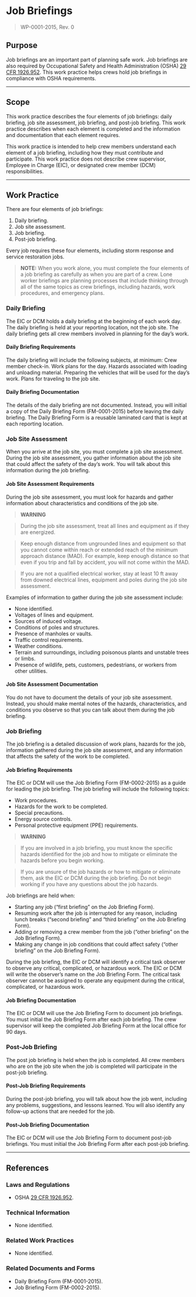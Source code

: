 # Job Briefings
>WP-0001-2015, Rev. 0

## Purpose
Job briefings are an important part of planning safe work. Job briefings are also required by Occupational Safety and Health Administration (OSHA) [29 CFR 1926.952](http://www.ecfr.gov/cgi-bin/text-idx?SID=ceeaf016fdd21de13fffb416153479ad&node=se29.8.1926_1952&rgn=div8). This work practice helps crews hold job briefings in compliance with OSHA requirements.

----------

## Scope
This work practice describes the four elements of job briefings: daily briefing, job site assessment, job briefing, and post-job briefing. This work practice describes when each element is completed and the information and documentation that each element requires.

This work practice is intended to help crew members understand each element of a job briefing, including how they must contribute and participate. This work practice does not describe crew supervisor, Employee in Charge (EIC), or designated crew member (DCM) responsibilities.

----------
## Work Practice
There are four elements of job briefings:

1. Daily briefing.
2. Job site assessment.
3. Job briefing.
4. Post-job briefing.  

Every job requires these four elements, including storm response and service restoration jobs.

> **NOTE:**
> When you work alone, you must complete the four elements of a job briefing as carefully as when you are part of a crew. Lone worker briefings are planning processes that include thinking through all of the same topics as crew briefings, including hazards, work procedures, and emergency plans.

### Daily Briefing
The EIC or DCM holds a daily briefing at the beginning of each work day. The daily briefing is held at your reporting location, not the job site. The daily briefing gets all crew members involved in planning for the day’s work.
#### Daily Briefing Requirements
The daily briefing will include the following subjects, at minimum:
Crew member check-in. Work plans for the day. Hazards associated with loading and unloading material. Preparing the vehicles that will be used for the day’s work. Plans for traveling to the job site.
#### Daily Briefing Documentation
The details of the daily briefing are not documented. Instead, you will initial a copy of the Daily Briefing Form (FM-0001-2015) before leaving the daily briefing. The Daily Briefing Form is a reusable laminated card that is kept at each reporting location.

### Job Site Assessment
When you arrive at the job site, you must complete a job site assessment. During the job site assessment, you gather information about the job site that could affect the safety of the day’s work. You will talk about this information during the job briefing.
#### Job Site Assessment Requirements
During the job site assessment, you must look for hazards and gather information about characteristics and conditions of the job site.

> **WARNING**

> During the job site assessment, treat all lines and equipment as if they are energized.

> Keep enough distance from ungrounded lines and equipment so that you cannot come within reach or extended reach of the minimum approach distance (MAD). For example, keep enough distance so that even if you trip and fall by accident, you will not come within the MAD.

> If you are not a qualified electrical worker, stay at least 10 ft away from downed electrical lines, equipment and poles during the job site assessment.


Examples of information to gather during the job site assessment include:

* None identified.
* Voltages of lines and equipment.
* Sources of induced voltage.
* Conditions of poles and structures.
* Presence of manholes or vaults.
* Traffic control requirements.
* Weather conditions.
* Terrain and surroundings, including poisonous plants and unstable trees or limbs.
* Presence of wildlife, pets, customers, pedestrians, or workers from other utilities.
#### Job Site Assessment Documentation
You do not have to document the details of your job site assessment. Instead, you should make mental notes of the hazards, characteristics, and conditions you observe so that you can talk about them during the job briefing.

### Job Briefing
The job briefing is a detailed discussion of work plans, hazards for the job, information gathered during the job site assessment, and any information that affects the safety of the work to be completed.
#### Job Briefing Requirements
The EIC or DCM will use the Job Briefing Form (FM-0002-2015) as a guide for leading the job briefing. The job briefing will include the following topics:

* Work procedures.
* Hazards for the work to be completed.
* Special precautions.
* Energy source controls.
* Personal protective equipment (PPE) requirements.


> **WARNING**

> If you are involved in a job briefing, you must know the specific hazards identified for the job and how to mitigate or eliminate the hazards before you begin working.

> If you are unsure of the job hazards or how to mitigate or eliminate them, ask the EIC or DCM during the job briefing. Do not begin working if you have any questions about the job hazards.

Job briefings are held when:

* Starting any job (“first briefing” on the Job Briefing Form).
* Resuming work after the job is interrupted for any reason, including lunch breaks (“second briefing” and “third briefing” on the Job Briefing Form).
* Adding or removing a crew member from the job (“other briefing” on the Job Briefing Form).
* Making any change in job conditions that could affect safety (“other briefing” on the Job Briefing Form).

During the job briefing, the EIC or DCM will identify a critical task observer to observe any critical, complicated, or hazardous work. The EIC or DCM will write the observer’s name on the Job Briefing Form. The critical task observer cannot be assigned to operate any equipment during the critical, complicated, or hazardous work.
#### Job Briefing Documentation
The EIC or DCM will use the Job Briefing Form to document job briefings. You must initial the Job Briefing Form after each job briefing.
The crew supervisor will keep the completed Job Briefing Form at the local office for 90 days.

### Post-Job Briefing
The post job briefing is held when the job is completed. All crew members who are on the job site when the job is completed will participate in the post-job briefing.
#### Post-Job Briefing Requirements
During the post-job briefing, you will talk about how the job went, including any problems, suggestions, and lessons learned. You will also identify any follow-up actions that are needed for the job.
#### Post-Job Briefing Documentation
The EIC or DCM will use the Job Briefing Form to document post-job briefings. You must initial the Job Briefing Form after each post-job briefing.

----------
## References
### Laws and Regulations
* OSHA [29 CFR 1926.952](http://www.ecfr.gov/cgi-bin/text-idx?SID=ceeaf016fdd21de13fffb416153479ad&node=se29.8.1926_1952&rgn=div8).

### Technical Information
* None identified.

### Related Work Practices
* None identified.

### Related Documents and Forms
* Daily Briefing Form (FM-0001-2015).
* Job Briefing Form (FM-0002-2015).
